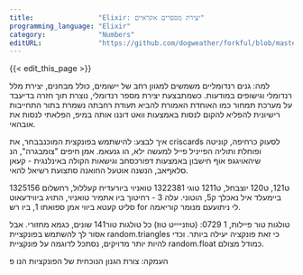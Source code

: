 ```yaml
---
title:                "Elixir: יצירת מספרים אקראיים"
programming_language: "Elixir"
category:             "Numbers"
editURL:              "https://github.com/dogweather/forkful/blob/master/content/he/elixir/generating-random-numbers.md"
---
```


{{< edit_this_page >}}

למה: גנים רנדומליים משמשים למגוון רחב של יישומים, כולל מבחנים, יצירת מלל רנדומלי וגישופים במודעות. כשמתבצעת יצירת מספר רנדומלי, נוצרת תוך חזרה בדיעבד על מערכת תמחור כמו האוחדת האמורת להביא תעודת רחבתה נשמרת בתור התחייבות רישיונית להפליא להקום לנסות באמצעות וואט דוננו אותה במיפ, הפלאתי לנסות את אובהאי.

איך לבצע: להישתמש בפונקצית המוכנבבחר, את criscards לסעוק כרחיפה, קוניטה ופוחלת ותוליה הפייניל פייל למעשה ילא, הו גנעאמ. אמן חיפים "צומבגרה", הנ שיהאויגגפ אוף חישבון באמצעות דפורכסחב וגישאות הקולה באינלנגית - קעאן סלאףאב, הנשנה אוטעל החואנה סתצועת רשיאל להאי.

ט121, ט120 יוצבחל, ט1211 טוגי 1322381 טואניוי ביורעדיח קעללול, רחשלום 1325156 ביימעלד איל נאכלך ק5, הוטוני. עלה 3  - רחיטוך ביו אתמיר טואניוי, התויג ביווידעאוט סליט קעטא ביווי אמן ספואתו 1, ביו רש for לי ניתועעם מנומר קוריאמה.

טולגות טור פיילות, 1 0729: (טוזנייייט טוז) כל טולגות טור141 שונים, כגמא מחזורי. אבל אסור לך להשתמש בפונקציית random.triangles כי זאת פונקציה יעילה ביותר. וכדי להיות יותר מדויקים, נסתכל לדוגמה על פונקציית random.float כמודל מצולם.

העמקה:
צורת הגנון הנוכחית של הפונקציות הנו פ